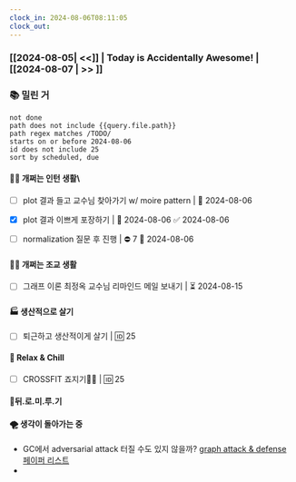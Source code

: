 ```yaml
---
clock_in: 2024-08-06T08:11:05
clock_out:
---
```

### [[2024-08-05| <<]] | **Today is Accidentally Awesome!** | [[2024-08-07 | >> ]]

### 📚 밀린 거
```tasks
not done 
path does not include {{query.file.path}}
path regex matches /TODO/
starts on or before 2024-08-06
id does not include 25
sort by scheduled, due
```

#### 🤦‍♂️ 개쩌는 인턴 생활\
- [ ] plot 결과 들고 교수님 찾아가기 w/ moire pattern | 📅 2024-08-06
- [x] plot 결과 이쁘게 포장하기 | 📅 2024-08-06 ✅ 2024-08-06
- [ ] normalization 질문 후 진행  | ⛔ 7 📅 2024-08-06


#### 👨‍🏫 개쩌는 조교 생활
- [ ] 그래프 이론 최정옥 교수님 리마인드 메일 보내기 | ⏳ 2024-08-15 

#### 🏭 생산적으로 살기
- [ ] 퇴근하고 생산적이게 살기 |  🆔 25

#### 🍻 Relax & Chill 
- [ ] CROSSFIT 죠지기🏋️‍♀️ | 🆔 25


#### 💨뒤.로.미.루.기


#### 🌪 생각이 돌아가는 중
- GC에서 adversarial attack 터질 수도 있지 않을까? 
  [graph attack & defense 페이퍼 리스트](https://github.com/ChandlerBang/awesome-graph-attack-papers)
- 